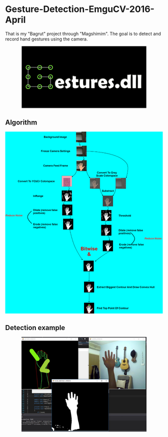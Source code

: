 # Gesture-Detection-EmguCV-2016-April
That is my "Bagrut" project through "Magshimim". The goal is to detect and record hand gestures using the camera.

<p align="center">

<img src="https://github.com/Orbitoly/Gesture-Detection-EmguCV-2016-April/blob/master/Logo.jpg" alt="alt text" width="400px" height="whatever">
</p>


<h2>Algorithm</h2>
<p align="center">

<img src="https://github.com/Orbitoly/Gesture-Detection-EmguCV-2016-April/blob/master/Algorithm.png" style="background-color:white;" alt="alt text" width="700px" height="whatever">

</p>

<h2>Detection example</h2>

<p align="center">

<img src="https://github.com/Orbitoly/Gesture-Detection-EmguCV-2016-April/blob/master/detection.jpg" style="background-color:white;" alt="alt text" width="400px" height="whatever">

</p>

